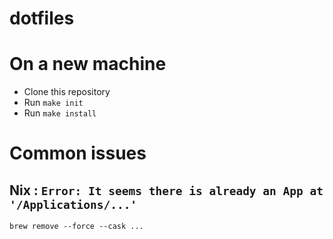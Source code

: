 dotfiles
========

# On a new machine

* Clone this repository
* Run `make init`
* Run `make install`


# Common issues

## Nix : `Error: It seems there is already an App at '/Applications/...'`

```
brew remove --force --cask ...
```